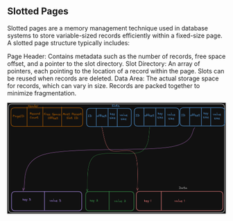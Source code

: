 ## Slotted Pages

Slotted pages are a memory management technique used in database systems to store variable-sized records efficiently within a fixed-size page. A slotted page structure typically includes:

Page Header: Contains metadata such as the number of records, free space offset, and a pointer to the slot directory.
Slot Directory: An array of pointers, each pointing to the location of a record within the page. Slots can be reused when records are deleted.
Data Area: The actual storage space for records, which can vary in size. Records are packed together to minimize fragmentation.

![slotted pages overview](img/slotted-pages2.png "Slotted Pages Overview")
